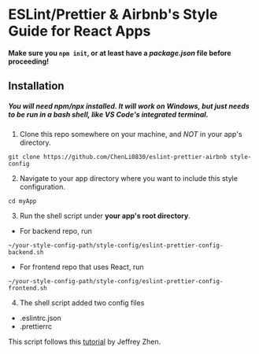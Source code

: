 # ESLint/Prettier & Airbnb's Style Guide for React Apps

**Make sure you `npm init`, or at least have a _package.json_ file before proceeding!**

## Installation
##### You will need _npm/npx_ installed. It will work on Windows, but just needs to be run in a bash shell, like VS Code's integrated terminal. 

1. Clone this repo somewhere on your machine, and _NOT_ in your app's directory.

```
git clone https://github.com/ChenLi0830/eslint-prettier-airbnb style-config
```

2. Navigate to your app directory where you want to include this style configuration.

```
cd myApp
```

3. Run the shell script under **your app's root directory**. 
* For backend repo, run
```
~/your-style-config-path/style-config/eslint-prettier-config-backend.sh
```
* For frontend repo that uses React, run 
```
~/your-style-config-path/style-config/eslint-prettier-config-frontend.sh
```

4. The shell script added two config files

- .eslintrc.json
- .prettierrc

This script follows this [tutorial](https://blog.echobind.com/integrating-prettier-eslint-airbnb-style-guide-in-vscode-47f07b5d7d6a) by Jeffrey Zhen.
